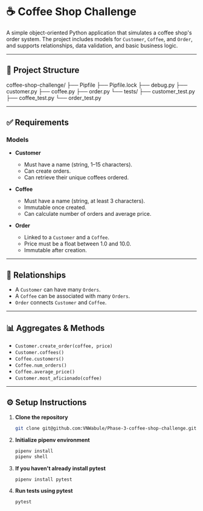 # ☕ Coffee Shop Challenge

A simple object-oriented Python application that simulates a coffee shop's order system. The project includes models for `Customer`, `Coffee`, and `Order`, and supports relationships, data validation, and basic business logic.

---

## 📁 Project Structure

coffee-shop-challenge/
├── Pipfile
├── Pipfile.lock
├── debug.py
├── customer.py
├── coffee.py
├── order.py
└── tests/
├── customer_test.py
├── coffee_test.py
└── order_test.py


---

## ✅ Requirements

### Models

- **Customer**
  - Must have a name (string, 1–15 characters).
  - Can create orders.
  - Can retrieve their unique coffees ordered.

- **Coffee**
  - Must have a name (string, at least 3 characters).
  - Immutable once created.
  - Can calculate number of orders and average price.

- **Order**
  - Linked to a `Customer` and a `Coffee`.
  - Price must be a float between 1.0 and 10.0.
  - Immutable after creation.

---

## 🔗 Relationships

- A `Customer` can have many `Orders`.
- A `Coffee` can be associated with many `Orders`.
- `Order` connects `Customer` and `Coffee`.

---

## 📊 Aggregates & Methods

- `Customer.create_order(coffee, price)`  
- `Customer.coffees()`  
- `Coffee.customers()`  
- `Coffee.num_orders()`  
- `Coffee.average_price()`  
- `Customer.most_aficionado(coffee)`

---

## ⚙️ Setup Instructions

1. **Clone the repository**
   ```bash
   git clone git@github.com:VNWabule/Phase-3-coffee-shop-challenge.git

2. **Initialize pipenv environment**
   ```bash
   pipenv install
   pipenv shell

3. **If you haven't already install pytest**
   ```bash
   pipenv install pytest

4. **Run tests using pytest**
   ```bash
   pytest



